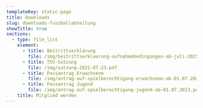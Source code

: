 ```yaml
---
templateKey: static-page
title: Downloads
slug: downloads-fussballabteilung
showTitle: true
sections:
  - type: file_list
    element:
      - title: Beitrittserklärung
        file: /img/beitrittserklaerung-aufnahmebedingungen-ab-juli-2025-mit-sparten-1.pdf
      - title: TSV-Satzung
        file: /img/satzung-2021-07-23.pdf
      - title: Passantrag Erwachsene
        file: /img/antrag-auf-spielberechtigung-erwachsene-ab-01.07.2023-2.pdf
      - title: Passantrag Jugend
        file: /img/antrag-auf-spielberechtigung-jugend-ab-01.07.2023.pdf
    title: Mitglied werden
---
```

